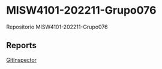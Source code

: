 # MISW4101-202211-Grupo076
Repositorio MISW4101-202211-Grupo076

## Reports  

[GitInspector](https://misw-4101-practicas.github.io/MISW4101-202211-Grupo076/reports)
